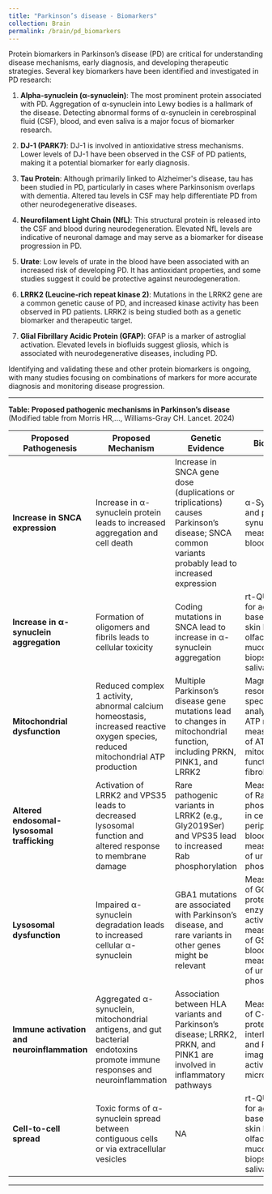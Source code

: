 ```yaml
---
title: "Parkinson’s disease - Biomarkers"
collection: Brain
permalink: /brain/pd_biomarkers
---
```


Protein biomarkers in Parkinson’s disease (PD) are critical for understanding disease mechanisms, early diagnosis, and developing therapeutic strategies. Several key biomarkers have been identified and investigated in PD research:

1. **Alpha-synuclein (α-synuclein)**: The most prominent protein associated with PD. Aggregation of α-synuclein into Lewy bodies is a hallmark of the disease. Detecting abnormal forms of α-synuclein in cerebrospinal fluid (CSF), blood, and even saliva is a major focus of biomarker research.

2. **DJ-1 (PARK7)**: DJ-1 is involved in antioxidative stress mechanisms. Lower levels of DJ-1 have been observed in the CSF of PD patients, making it a potential biomarker for early diagnosis.

3. **Tau Protein**: Although primarily linked to Alzheimer's disease, tau has been studied in PD, particularly in cases where Parkinsonism overlaps with dementia. Altered tau levels in CSF may help differentiate PD from other neurodegenerative diseases.

4. **Neurofilament Light Chain (NfL)**: This structural protein is released into the CSF and blood during neurodegeneration. Elevated NfL levels are indicative of neuronal damage and may serve as a biomarker for disease progression in PD.

5. **Urate**: Low levels of urate in the blood have been associated with an increased risk of developing PD. It has antioxidant properties, and some studies suggest it could be protective against neurodegeneration.

6. **LRRK2 (Leucine-rich repeat kinase 2)**: Mutations in the LRRK2 gene are a common genetic cause of PD, and increased kinase activity has been observed in PD patients. LRRK2 is being studied both as a genetic biomarker and therapeutic target.

7. **Glial Fibrillary Acidic Protein (GFAP)**: GFAP is a marker of astroglial activation. Elevated levels in biofluids suggest gliosis, which is associated with neurodegenerative diseases, including PD.

Identifying and validating these and other protein biomarkers is ongoing, with many studies focusing on combinations of markers for more accurate diagnosis and monitoring disease progression.

---

**Table: Proposed pathogenic mechanisms in Parkinson’s disease** (Modified table from Morris HR,..., Williams-Gray CH. Lancet. 2024)

| **Proposed Pathogenesis**             | **Proposed Mechanism**                                                                                     | **Genetic Evidence**                                                                  | **Biomarkers**                                                        |
|---------------------------------------|------------------------------------------------------------------------------------------------------------|---------------------------------------------------------------------------------------|----------------------------------------------------------------------|
| **Increase in SNCA expression**       | Increase in α-synuclein protein leads to increased aggregation and cell death                                | Increase in SNCA gene dose (duplications or triplications) causes Parkinson’s disease; SNCA common variants probably lead to increased expression | α-Synuclein and phospho-synuclein measurement in blood and CSF        |
| **Increase in α-synuclein aggregation** | Formation of oligomers and fibrils leads to cellular toxicity                                                | Coding mutations in SNCA lead to increase in α-synuclein aggregation                  | rt-QUIC assays for aggregation based on CSF, skin biopsies, olfactory mucosal biopsies, and saliva |
| **Mitochondrial dysfunction**         | Reduced complex 1 activity, abnormal calcium homeostasis, increased reactive oxygen species, reduced mitochondrial ATP production | Multiple Parkinson’s disease gene mutations lead to changes in mitochondrial function, including PRKN, PINK1, and LRRK2 | Magnetic resonance spectroscopy analysis of Pi to ATP ratios, measurement of ATP, and mitochondrial function in skin fibroblasts |
| **Altered endosomal-lysosomal trafficking** | Activation of LRRK2 and VPS35 leads to decreased lysosomal function and altered response to membrane damage | Rare pathogenic variants in LRRK2 (e.g., Gly2019Ser) and VPS35 lead to increased Rab phosphorylation | Measurement of Rab protein phosphorylation in cells from peripheral blood; measurement of urinary BMP phospholipids |
| **Lysosomal dysfunction**             | Impaired α-synuclein degradation leads to increased cellular α-synuclein                                     | GBA1 mutations are associated with Parkinson’s disease, and rare variants in other genes might be relevant | Measurement of GCase protein and enzyme activity; measurement of GSLs in blood and CSF; measurement of urinary BMP phospholipids |
| **Immune activation and neuroinflammation** | Aggregated α-synuclein, mitochondrial antigens, and gut bacterial endotoxins promote immune responses and neuroinflammation | Association between HLA variants and Parkinson’s disease; LRRK2, PRKN, and PINK1 are involved in inflammatory pathways | Measurement of C-reactive protein, interleukins, and PET imaging of activated microglia |
| **Cell-to-cell spread**               | Toxic forms of α-synuclein spread between contiguous cells or via extracellular vesicles                      | NA                                                                                    | rt-QUIC assays for aggregation based on CSF, skin biopsies, olfactory mucosal biopsies, and saliva |

---

